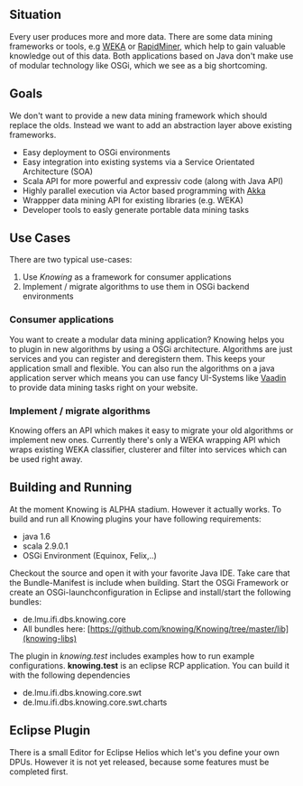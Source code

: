 ## Situation

Every user produces more and more data. There are some data mining frameworks or tools, e.g [WEKA](http://www.cs.waikato.ac.nz/ml/weka/) or [RapidMiner](http://rapid-i.com/), which help to gain valuable knowledge out of this data. Both applications based on Java don't make use of modular technology like OSGi, which we see as a big shortcoming.

## Goals

We don't want to provide a new data mining framework which should replace the olds. Instead we want to add an abstraction layer above existing frameworks. 

* Easy deployment to OSGi environments
* Easy integration into existing systems via a Service Orientated Architecture (SOA)
* Scala API for more powerful and expressiv code (along with Java API)
* Highly parallel execution via Actor based programming with [Akka](http://akka.io)
* Wrappper data mining API for existing libraries (e.g. WEKA)
* Developer tools to easly generate portable data mining tasks

## Use Cases

There are two typical use-cases:

1. Use _Knowing_ as a framework for consumer applications
2. Implement / migrate algorithms to use them in OSGi backend environments

### Consumer applications

You want to create a modular data mining application? Knowing helps you to plugin in new algorithms by using a OSGi architecture. Algorithms are just services and you can register and deregistern them. This keeps your application small and flexible. You can also run the algorithms on a java application server which means you can use fancy UI-Systems like [Vaadin](http://vaadin.com/) to provide data mining tasks right on your website.

### Implement / migrate algorithms

Knowing offers an API which makes it easy to migrate your old algorithms or implement new ones. Currently there's only a WEKA wrapping API which wraps existing WEKA classifier, clusterer and filter into services which can be used right away.

## Building and Running

At the moment Knowing is ALPHA stadium. However it actually works. To build and run all Knowing plugins your have following requirements:

* java 1.6
* scala 2.9.0.1
* OSGi Environment (Equinox, Felix,..)

Checkout the source and open it with your favorite Java IDE. Take care that the Bundle-Manifest is include when building. Start the OSGi Framework or create an OSGi-launchconfiguration in Eclipse and install/start the following bundles:

* de.lmu.ifi.dbs.knowing.core
* All bundles here: [https://github.com/knowing/Knowing/tree/master/lib](knowing-libs)

The plugin in _knowing.test_ includes examples how to run example configurations. 
__knowing.test__ is an eclipse RCP application. You can build it with the following
dependencies

* de.lmu.ifi.dbs.knowing.core.swt
* de.lmu.ifi.dbs.knowing.core.swt.charts

## Eclipse Plugin

There is a small Editor for Eclipse Helios which let's you define your own DPUs. However it is not yet released, because some features must be completed first.
